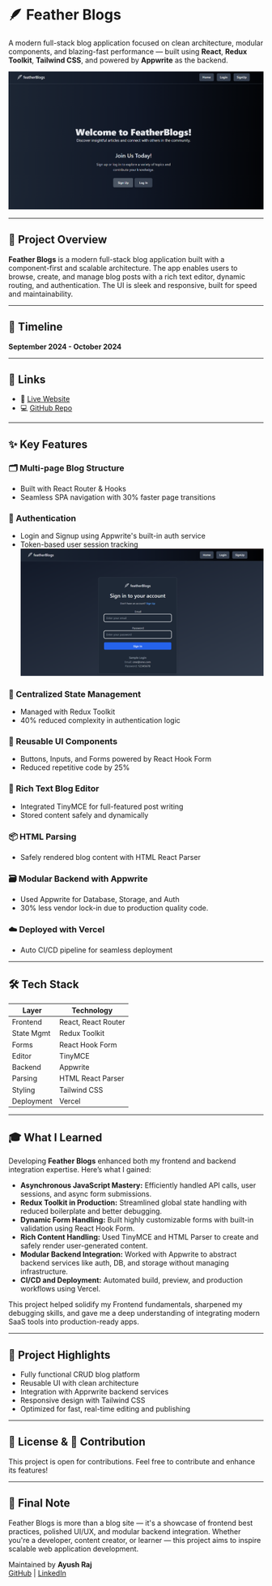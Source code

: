 # 🪶 Feather Blogs

A modern full-stack blog application focused on clean architecture, modular components, and blazing-fast performance — built using **React**, **Redux Toolkit**, **Tailwind CSS**, and powered by **Appwrite** as the backend.

![alt text](./screenshots/image.png)

---

## 📝 Project Overview

**Feather Blogs** is a modern full-stack blog application built with a component-first and scalable architecture. The app enables users to browse, create, and manage blog posts with a rich text editor, dynamic routing, and authentication. The UI is sleek and responsive, built for speed and maintainability.

---

## 🚀 Timeline

**September 2024 - October 2024**

---

## 🔗 Links

- 🔗 [Live Website](https://feather-blogs-ar.vercel.app/)
- 💻 [GitHub Repo](https://github.com/Ayush-Raj-0304/featherBlogs)

---

## ✨ Key Features

### 🗂️ Multi-page Blog Structure
- Built with React Router & Hooks
- Seamless SPA navigation with 30% faster page transitions

### 🔐 Authentication
- Login and Signup using Appwrite's built-in auth service
- Token-based user session tracking
![alt text](./screenshots/image-1.png)

### 🧠 Centralized State Management
- Managed with Redux Toolkit
- 40% reduced complexity in authentication logic

### 🧩 Reusable UI Components
- Buttons, Inputs, and Forms powered by React Hook Form
- Reduced repetitive code by 25%

### 📝 Rich Text Blog Editor
- Integrated TinyMCE for full-featured post writing
- Stored content safely and dynamically

### 📦 HTML Parsing
- Safely rendered blog content with HTML React Parser

### 🗃️ Modular Backend with Appwrite
- Used Appwrite for Database, Storage, and Auth
- 30% less vendor lock-in due to production quality code.

### ☁️ Deployed with Vercel
- Auto CI/CD pipeline for seamless deployment

---

## 🛠️ Tech Stack

| Layer        | Technology              |
|--------------|--------------------------|
| Frontend     | React, React Router     |
| State Mgmt   | Redux Toolkit           |
| Forms        | React Hook Form         |
| Editor       | TinyMCE                 |
| Backend      | Appwrite                |
| Parsing      | HTML React Parser       |
| Styling      | Tailwind CSS            |
| Deployment   | Vercel                  |

---

## 🎓 What I Learned

Developing **Feather Blogs** enhanced both my frontend and backend integration expertise. Here’s what I gained:

- **Asynchronous JavaScript Mastery:** Efficiently handled API calls, user sessions, and async form submissions.
- **Redux Toolkit in Production:** Streamlined global state handling with reduced boilerplate and better debugging.
- **Dynamic Form Handling:** Built highly customizable forms with built-in validation using React Hook Form.
- **Rich Content Handling:** Used TinyMCE and HTML Parser to create and safely render user-generated content.
- **Modular Backend Integration:** Worked with Appwrite to abstract backend services like auth, DB, and storage without managing infrastructure.
- **CI/CD and Deployment:** Automated build, preview, and production workflows using Vercel.

This project helped solidify my Frontend fundamentals, sharpened my debugging skills, and gave me a deep understanding of integrating modern SaaS tools into production-ready apps.

---

## 📌 Project Highlights

- Fully functional CRUD blog platform
- Reusable UI with clean architecture
- Integration with Apprwrite backend services
- Responsive design with Tailwind CSS
- Optimized for fast, real-time editing and publishing

---

## 📜 License & 🤝 Contribution
This project is open for contributions. Feel free to contribute and enhance its features!

---

## 💬 Final Note

Feather Blogs is more than a blog site — it's a showcase of frontend best practices, polished UI/UX, and modular backend integration. Whether you're a developer, content creator, or learner — this project aims to inspire scalable web application development.

Maintained by **Ayush Raj**  
[GitHub](https://github.com/Ayush-Raj-0304) | [LinkedIn](https://www.linkedin.com/in/ayush-raj-50779024a/)
